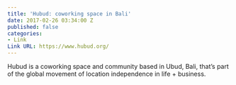 ```yaml
---
title: 'Hubud: coworking space in Bali'
date: 2017-02-26 03:34:00 Z
published: false
categories:
- Link
Link URL: https://www.hubud.org/
---
```


Hubud is a coworking space and community based in Ubud, Bali, that’s part of the global movement of location independence in life + business. 